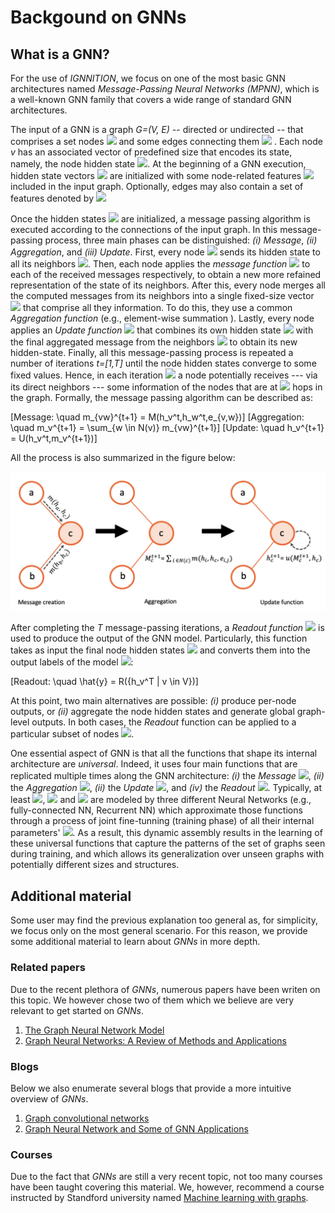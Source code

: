 # Backgound on GNNs
## What is a GNN?

For the use of *IGNNITION*, we focus on one of the most basic GNN architectures named *Message-Passing Neural Networks (MPNN)*, which is a well-known GNN family that covers a wide range of standard GNN architectures.

The input of a GNN is a graph *G=(V, E)* -- directed or undirected -- that comprises a set nodes <img src="https://render.githubusercontent.com/render/math?math=v \in V"> and some edges connecting them <img src="https://render.githubusercontent.com/render/math?math=e \in E"> . Each node *v* has an associated vector of predefined size that encodes its state, namely, the node hidden state <img src="https://render.githubusercontent.com/render/math?math=h_v">. At the beginning of a GNN execution, hidden state vectors <img src="https://render.githubusercontent.com/render/math?math=h_v">  are initialized with some node-related features <img src="https://render.githubusercontent.com/render/math?math=X_v"> included in the input graph. Optionally, edges may also contain a set of features denoted by <img src="https://render.githubusercontent.com/render/math?math=e_{uv}">

Once the hidden states <img src="https://render.githubusercontent.com/render/math?math=h_v"> are initialized, a message passing algorithm is executed according to the connections of the input graph. In this message-passing process, three main phases can be distinguished: *(i) Message*, *(ii) Aggregation*, and *(iii) Update*. First, every node <img src="https://render.githubusercontent.com/render/math?math=v \in V"> sends its hidden state to all its neighbors <img src="https://render.githubusercontent.com/render/math?math=U \in N(v)">. Then, each node applies the *message function* <img src="https://render.githubusercontent.com/render/math?math=M(\cdot)"> to each of the received messages respectively, to obtain a new more refained representation of the state of its neighbors. After this, every node merges all the computed messages from its neighbors into a single fixed-size vector <img src="https://render.githubusercontent.com/render/math?math=m_v"> that comprise all they information. To do this, they use a common *Aggregation function* (e.g., element-wise summation ). Lastly, every node applies an *Update function* <img src="https://render.githubusercontent.com/render/math?math=U(\cdot)"> that combines its own hidden state <img src="https://render.githubusercontent.com/render/math?math=h_v"> with the final aggregated message from the neighbors <img src="https://render.githubusercontent.com/render/math?math=m_v"> to obtain its new hidden-state. Finally, all this message-passing process is repeated a number of iterations *t=[1,T]* until the node hidden states converge to some fixed values. Hence, in each iteration <img src="https://render.githubusercontent.com/render/math?math=t=k"> a node potentially receives --- via its direct neighbors --- some information of the nodes that are at <img src="https://render.githubusercontent.com/render/math?math=k"> hops in the graph. Formally, the message passing algorithm can be described as:

\[Message: \quad m_{vw}^{t+1} = M(h_v^t,h_w^t,e_{v,w})\]
\[Aggregation: \quad m_v^{t+1} = \sum_{w \in N(v)} m_{vw}^{t+1}\]
\[Update: \quad h_v^{t+1} = U(h_v^t,m_v^{t+1})\]

All the process is also summarized in the figure below:

![MP](Images/message_passing.png)

After completing the *T* message-passing iterations, a *Readout function* <img src="https://render.githubusercontent.com/render/math?math=R(\cdots)"> is used to produce the output of the GNN model. Particularly, this function takes as input the final node hidden states <img src="https://render.githubusercontent.com/render/math?math=h_v^T"> and converts them into the output labels of the model <img src="https://render.githubusercontent.com/render/math?math=\hat{y}">:

\[Readout: \quad \hat{y} = R({h_v^T | v \in V})\]

At this point, two main alternatives are possible: *(i)* produce per-node outputs, or *(ii)* aggregate the node hidden states and generate global graph-level outputs. In both cases, the *Readout* function can be applied to a particular subset of nodes <img src="https://render.githubusercontent.com/render/math?math=V' \in G">.

One essential aspect of GNN is that all the functions that shape its internal architecture are *universal*. Indeed, it uses four main functions that are replicated multiple times along the GNN architecture: *(i)* the *Message* <img src="https://render.githubusercontent.com/render/math?math=m(\cdot)">, *(ii)* the *Aggregation* <img src="https://render.githubusercontent.com/render/math?math=aggr(\cdot)">, *(ii)* the *Update* <img src="https://render.githubusercontent.com/render/math?math=U(\cdot)">, and *(iv)* the *Readout* <img src="https://render.githubusercontent.com/render/math?math=R(\cdot)">. Typically, at least <img src="https://render.githubusercontent.com/render/math?math=M(\cdot)">, <img src="https://render.githubusercontent.com/render/math?math=U(\cdot)"> and <img src="https://render.githubusercontent.com/render/math?math=R(\cdot)"> are modeled by three different Neural Networks (e.g., fully-connected NN, Recurrent NN) which approximate those functions through a process of joint fine-tunning (training phase) of all their internal parameters'  <img src="https://render.githubusercontent.com/render/math?math=\theta">. As a result, this dynamic assembly results in the learning of these universal functions that capture the patterns of the set of graphs seen during training, and which allows its generalization over unseen graphs with potentially different sizes and structures.

## Additional material
Some user may find the previous explanation too general as, for simplicity, we focus only on the most general scenario. For this reason, we provide some additional material to learn about *GNNs* in more depth.

### Related papers
Due to the recent plethora of *GNNs*, numerous papers have been writen on this topic. We however chose two of them which we believe are very relevant to get started on *GNNs*.<br>
1. [The Graph Neural Network Model](https://ieeexplore.ieee.org/document/4700287)<br>
2. [Graph Neural Networks: A Review of Methods and Applications](https://arxiv.org/pdf/1812.08434.pdf)

### Blogs
Below we also enumerate several blogs that provide a more intuitive overview of *GNNs*.<br>
1. [Graph convolutional networks](https://tkipf.github.io/graph-convolutional-networks/)<br>
2. [Graph Neural Network and Some of GNN Applications](https://neptune.ai/blog/graph-neural-network-and-some-of-gnn-applications)

### Courses
Due to the fact that *GNNs* are still a very recent topic, not too many courses have been taught covering this material. We, however, recommend a course instructed by Standford university named [Machine learning with graphs](http://web.stanford.edu/class/cs224w/).
